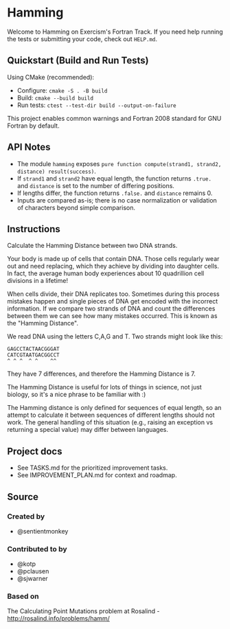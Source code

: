 # Hamming

Welcome to Hamming on Exercism's Fortran Track.
If you need help running the tests or submitting your code, check out `HELP.md`.

## Quickstart (Build and Run Tests)

Using CMake (recommended):

- Configure: `cmake -S . -B build`
- Build: `cmake --build build`
- Run tests: `ctest --test-dir build --output-on-failure`

This project enables common warnings and Fortran 2008 standard for GNU Fortran by default.

## API Notes

- The module `hamming` exposes `pure function compute(strand1, strand2, distance) result(success)`.
- If `strand1` and `strand2` have equal length, the function returns `.true.` and `distance` is set to the number of differing positions.
- If lengths differ, the function returns `.false.` and `distance` remains 0.
- Inputs are compared as-is; there is no case normalization or validation of characters beyond simple comparison.

## Instructions

Calculate the Hamming Distance between two DNA strands.

Your body is made up of cells that contain DNA. Those cells regularly wear out and need replacing, which they achieve by dividing into daughter cells. In fact, the average human body experiences about 10 quadrillion cell divisions in a lifetime!

When cells divide, their DNA replicates too. Sometimes during this process mistakes happen and single pieces of DNA get encoded with the incorrect information. If we compare two strands of DNA and count the differences between them we can see how many mistakes occurred. This is known as the "Hamming Distance".

We read DNA using the letters C,A,G and T. Two strands might look like this:

    GAGCCTACTAACGGGAT
    CATCGTAATGACGGCCT
    ^ ^ ^  ^ ^    ^^

They have 7 differences, and therefore the Hamming Distance is 7.

The Hamming Distance is useful for lots of things in science, not just biology, so it's a nice phrase to be familiar with :)

The Hamming distance is only defined for sequences of equal length, so
an attempt to calculate it between sequences of different lengths should
not work. The general handling of this situation (e.g., raising an
exception vs returning a special value) may differ between languages.

## Project docs

- See TASKS.md for the prioritized improvement tasks.
- See IMPROVEMENT_PLAN.md for context and roadmap.

## Source

### Created by

- @sentientmonkey

### Contributed to by

- @kotp
- @pclausen
- @sjwarner

### Based on

The Calculating Point Mutations problem at Rosalind - http://rosalind.info/problems/hamm/